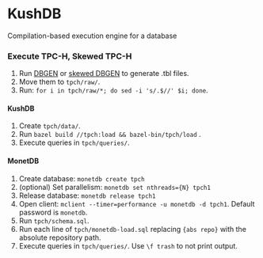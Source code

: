 # KushDB
Compilation-based execution engine for a database

### Execute TPC-H, Skewed TPC-H
1. Run [DBGEN](https://github.com/electrum/tpch-dbgen) or
[skewed DBGEN](https://www.microsoft.com/en-us/download/details.aspx?id=52430)
to generate .tbl files.
2. Move them to `tpch/raw/`.
3. Run: `for i in tpch/raw/*; do sed -i 's/.$//' $i; done`.

#### KushDB
1. Create `tpch/data/`.
2. Run `bazel build //tpch:load && bazel-bin/tpch/load` .
3. Execute queries in `tpch/queries/`.

#### MonetDB
1. Create database: `monetdb create tpch`
2. (optional) Set parallelism: `monetdb set nthreads={N} tpch1`
3. Release database: `monetdb release tpch1`
4. Open client: `mclient --timer=performance -u monetdb -d tpch1`. Default
   password is `monetdb`.
5. Run `tpch/schema.sql`.
6. Run each line of `tpch/monetdb-load.sql` replacing `{abs repo}` with the
   absolute repository path.
7. Execute queries in `tpch/queries/`. Use `\f trash` to not print output.
